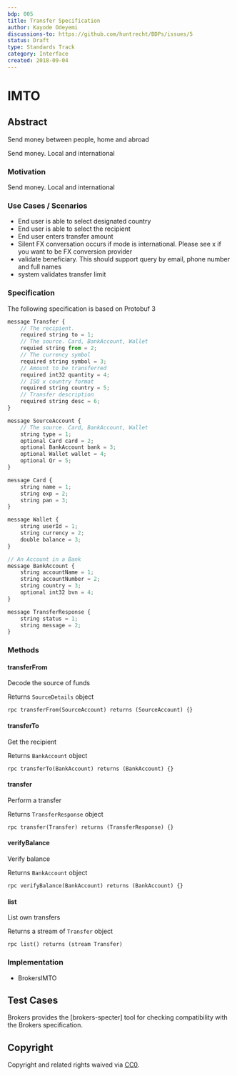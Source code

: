 ```yaml
---
bdp: 005
title: Transfer Specification
author: Kayode Odeyemi
discussions-to: https://github.com/huntrecht/BDPs/issues/5
status: Draft
type: Standards Track
category: Interface
created: 2018-09-04
---
```

# IMTO

## Abstract
Send money between people, home and abroad

Send money. Local and international

### Motivation

Send money. Local and international

### Use Cases / Scenarios
- End user is able to select designated country
- End user is able to select the recipient
- End user enters transfer amount
- Silent FX conversation occurs if mode is international. Please see x if you want to be FX conversion provider
- validate beneficiary. This should support query by email, phone number and
    full names
- system validates transfer limit

### Specification

The following specification is based on Protobuf 3

``` js
message Transfer {
    // The recipient. 
    required string to = 1;
    // The source. Card, BankAccount, Wallet
    requied string from = 2;
    // The currency symbol
    required string symbol = 3;
    // Amount to be transferred
    required int32 quantity = 4;
    // ISO x country format
    required string country = 5;
    // Transfer description
    required string desc = 6;
}

message SourceAccount {
    // The source. Card, BankAccount, Wallet
    string type = 1;
    optional Card card = 2;
    optional BankAccount bank = 3;
    optional Wallet wallet = 4;
    optional Qr = 5;
}

message Card {
    string name = 1;
    string exp = 2;
    string pan = 3;
}

message Wallet {
    string userId = 1;
    string currency = 2;
    double balance = 3;
}

// An Account in a Bank
message BankAccount {
    string accountName = 1;
    string accountNumber = 2;
    string country = 3;
    optional int32 bvn = 4;
}

message TransferResponse {
    string status = 1;
    string message = 2;
}
```

### Methods

#### transferFrom 

Decode the source of funds

Returns `SourceDetails` object

`rpc transferFrom(SourceAccount) returns (SourceAccount) {}`

#### transferTo 

Get the recipient

Returns `BankAccount` object

`rpc transferTo(BankAccount) returns (BankAccount) {}`

#### transfer 

Perform a transfer

Returns `TransferResponse` object

`rpc transfer(Transfer) returns (TransferResponse) {}`

#### verifyBalance

Verify balance

Returns `BankAccount` object

`rpc verifyBalance(BankAccount) returns (BankAccount) {}`

#### list 

List own transfers

Returns a stream of `Transfer` object

`rpc list() returns (stream Transfer)`

### Implementation
- BrokersIMTO

## Test Cases
Brokers provides the [brokers-specter] tool for checking compatibility with the Brokers specification.

## Copyright
Copyright and related rights waived via
[CC0](https://creativecommons.org/publicdomain/zero/1.0/).
